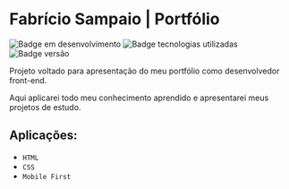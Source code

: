 <h1>Fabrício Sampaio | Portfólio</h1>

![Badge em desenvolvimento](https://img.shields.io/badge/status-em%20desenvolvimento-brightgreen?style=flat-square&logo=appveyor)
![Badge tecnologias utilizadas](https://img.shields.io/badge/technologies-html%20%2F%20css-blue?style=flat-square&logo=appveyor)
![Badge versão](https://img.shields.io/badge/version-1.0-blueviolet?style=flat-square&logo=appveyor)

<p>Projeto voltado para apresentação do meu portfólio como desenvolvedor front-end.</p>
<p>Aqui aplicarei todo meu conhecimento aprendido e apresentarei meus projetos de estudo.</p>

<h2>Aplicações:</h2>

- `HTML`
- `CSS`
- `Mobile First`




